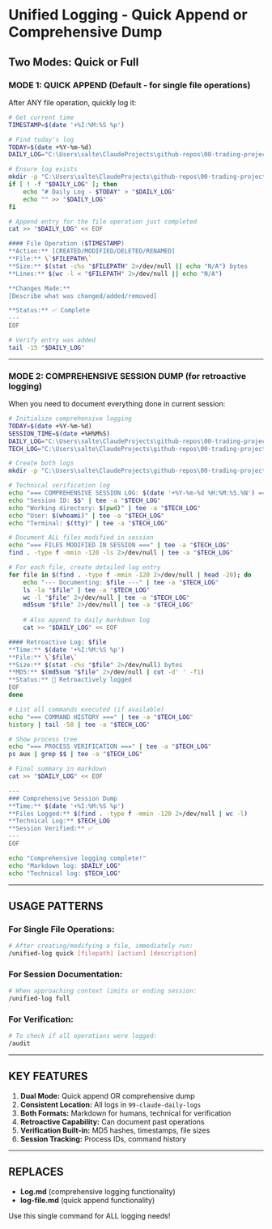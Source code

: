 # Unified Logging - Quick Append or Comprehensive Dump

## Two Modes: Quick or Full

### MODE 1: QUICK APPEND (Default - for single file operations)

After ANY file operation, quickly log it:

```bash
# Get current time
TIMESTAMP=$(date '+%I:%M:%S %p')

# Find today's log
TODAY=$(date +%Y-%m-%d)
DAILY_LOG="C:\Users\salte\ClaudeProjects\github-repos\00-trading-project\99-claude-daily-logs\$TODAY.md"

# Ensure log exists
mkdir -p "C:\Users\salte\ClaudeProjects\github-repos\00-trading-project\99-claude-daily-logs"
if [ ! -f "$DAILY_LOG" ]; then
    echo "# Daily Log - $TODAY" > "$DAILY_LOG"
    echo "" >> "$DAILY_LOG"
fi

# Append entry for the file operation just completed
cat >> "$DAILY_LOG" << EOF

#### File Operation ($TIMESTAMP)
**Action:** [CREATED/MODIFIED/DELETED/RENAMED]
**File:** \`$FILEPATH\`
**Size:** $(stat -c%s "$FILEPATH" 2>/dev/null || echo "N/A") bytes
**Lines:** $(wc -l < "$FILEPATH" 2>/dev/null || echo "N/A")

**Changes Made:**
[Describe what was changed/added/removed]

**Status:** ✅ Complete
---
EOF

# Verify entry was added
tail -15 "$DAILY_LOG"
```

---

### MODE 2: COMPREHENSIVE SESSION DUMP (for retroactive logging)

When you need to document everything done in current session:

```bash
# Initialize comprehensive logging
TODAY=$(date +%Y-%m-%d)
SESSION_TIME=$(date +%H%M%S)
DAILY_LOG="C:\Users\salte\ClaudeProjects\github-repos\00-trading-project\99-claude-daily-logs\$TODAY.md"
TECH_LOG="C:\Users\salte\ClaudeProjects\github-repos\00-trading-project\99-claude-daily-logs\technical_$TODAY_$SESSION_TIME.log"

# Create both logs
mkdir -p "C:\Users\salte\ClaudeProjects\github-repos\00-trading-project\99-claude-daily-logs"

# Technical verification log
echo "=== COMPREHENSIVE SESSION LOG: $(date '+%Y-%m-%d %H:%M:%S.%N') ===" | tee -a "$TECH_LOG"
echo "Session ID: $$" | tee -a "$TECH_LOG"
echo "Working directory: $(pwd)" | tee -a "$TECH_LOG"
echo "User: $(whoami)" | tee -a "$TECH_LOG"
echo "Terminal: $(tty)" | tee -a "$TECH_LOG"

# Document ALL files modified in session
echo "=== FILES MODIFIED IN SESSION ===" | tee -a "$TECH_LOG"
find . -type f -mmin -120 -ls 2>/dev/null | tee -a "$TECH_LOG"

# For each file, create detailed log entry
for file in $(find . -type f -mmin -120 2>/dev/null | head -20); do
    echo "--- Documenting: $file ---" | tee -a "$TECH_LOG"
    ls -la "$file" | tee -a "$TECH_LOG"
    wc -l "$file" 2>/dev/null | tee -a "$TECH_LOG"
    md5sum "$file" 2>/dev/null | tee -a "$TECH_LOG"
    
    # Also append to daily markdown log
    cat >> "$DAILY_LOG" << EOF

#### Retroactive Log: $file
**Time:** $(date '+%I:%M:%S %p')
**File:** \`$file\`
**Size:** $(stat -c%s "$file" 2>/dev/null) bytes
**MD5:** $(md5sum "$file" 2>/dev/null | cut -d' ' -f1)
**Status:** 📝 Retroactively logged
EOF
done

# List all commands executed (if available)
echo "=== COMMAND HISTORY ===" | tee -a "$TECH_LOG"
history | tail -50 | tee -a "$TECH_LOG"

# Show process tree
echo "=== PROCESS VERIFICATION ===" | tee -a "$TECH_LOG"
ps aux | grep $$ | tee -a "$TECH_LOG"

# Final summary in markdown
cat >> "$DAILY_LOG" << EOF

---
### Comprehensive Session Dump
**Time:** $(date '+%I:%M:%S %p')
**Files Logged:** $(find . -type f -mmin -120 2>/dev/null | wc -l)
**Technical Log:** $TECH_LOG
**Session Verified:** ✅
---
EOF

echo "Comprehensive logging complete!"
echo "Markdown log: $DAILY_LOG"
echo "Technical log: $TECH_LOG"
```

---

## USAGE PATTERNS

### For Single File Operations:
```bash
# After creating/modifying a file, immediately run:
/unified-log quick [filepath] [action] [description]
```

### For Session Documentation:
```bash
# When approaching context limits or ending session:
/unified-log full
```

### For Verification:
```bash
# To check if all operations were logged:
/audit
```

---

## KEY FEATURES

1. **Dual Mode:** Quick append OR comprehensive dump
2. **Consistent Location:** All logs in `99-claude-daily-logs`
3. **Both Formats:** Markdown for humans, technical for verification
4. **Retroactive Capability:** Can document past operations
5. **Verification Built-in:** MD5 hashes, timestamps, file sizes
6. **Session Tracking:** Process IDs, command history

---

## REPLACES
- **Log.md** (comprehensive logging functionality)
- **log-file.md** (quick append functionality)

Use this single command for ALL logging needs!